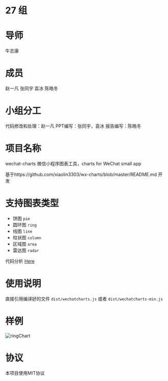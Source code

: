 # 27 组

# 导师
牛志康  

# 成员
赵一凡
张同宇
袁冰
陈皓冬

# 小组分工
代码修改和处理：赵一凡
PPT编写：张同宇，袁冰
报告编写：陈皓冬

# 项目名称 
wechat-charts
微信小程序图表工具，charts for WeChat small app

基于https://github.com/xiaolin3303/wx-charts/blob/master/README.md 开发

# 支持图表类型
- 饼图   `pie`
- 圆环图 `ring`
- 线图   `line`
- 柱状图 `column`
- 区域图 `area`
- 雷达图 `radar`

代码分析 [Here](https://segmentfault.com/a/1190000007649376)

# 使用说明
直接引用编译好的文件 `dist/wechatcharts.js` 或者 `dist/wechatcharts-min.js`

# 样例
![ringChart](https://raw.githubusercontent.com/xiaolin3303/wx-charts/master/example/ring.png)

# 协议
本项目使用MIT协议

